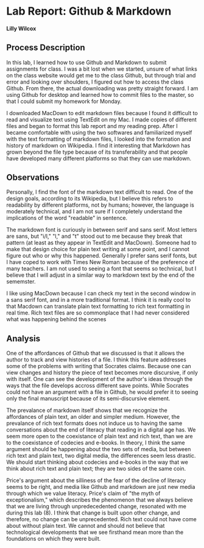 # Lab Report: Github & Markdown

#### Lilly Wilcox

## Process Description

In this lab, I learned how to use Github and Markdown to submit assignments for class. I was a bit lost when we started, unsure of what links on the class website would get me to the class Github, but through trial and error and looking over shoulders, I figured out how to access the class Github. From there, the actual downloading was pretty straight forward. I am using Github for desktop and learned how to commit files to the master, so that I could submit my homework for Monday. 

I downloaded MacDown to edit markdown files because I found it difficult to read and visualize text using TextEdit on my Mac. I made copies of different files and began to format this lab report and my reading prep. After I became comfortable with using the two softwares and familiarized myself with the text formatting of markdown files, I looked into the formation and history of markdown on Wikipedia. I find it interesting that Markdown has grown beyond the file type because of its transferability and that  people have developed many different platforms so that they can use markdown. 

## Observations

Personally, I find the font of the markdown text difficult to read. One of the design goals, according to its Wikipedia, but I believe this refers to readability by different platforms, not by humans; however, the language is moderately technical, and I am not sure if I completely understand the implications of the word "readable" in sentence. 

The markdown font is curiously in between serif and sans serif. Most letters are sans, but "i/I," "l," and "t" stood out to me because they break that pattern (at least as they appear in TextEdit and MacDown). Someone had to make that design choice for plain text writing at some point, and I cannot figure out who or why this happened. Generally I prefer sans serif fonts, but I have coped to work with Times New Roman because of the preference of many teachers. I am not used to seeing a font that seems so technical, but I believe that I will adjust in a similar way to markdown text by the end of the sememster. 

I like using MacDown because I can check my text in the second window in a sans serif font, and in a more traditional format. I think it is really cool to that Macdown can translate plain text formatting to rich text formatting in real time. Rich text files are so commonplace that I had never considered what was happening behind the scenes 

## Analysis

One of the affordances of Github that we discussed is that it allows the author to track and view histories of a file. I think this feature addresses some of the problems with writing that Socrates claims. Because one can view changes and history the piece of text becomes more discursive, if only with itself. One can see the development of the author's ideas through the ways that the file develops accross different save points. While Socrates could not have an argument with a file in Github, he would prefer it to seeing only the final manuscript because of its semi-discursive element. 

The prevalance of markdown itself shows that we recognize the affordances of plain text, an older and simpler medium. However, the prevalance of rich text formats does not induce us to having the same conversations about the end of literacy that reading in a digital age has. We seem more open to the coexistance of plain text and rich text, than we are to the coexistance of codecies and e-books. In theory, I think the same argument should be happening about the two sets of media, but between rich text and plain text, two digital media, the differences seem less drastic. We should start thinking about codecies and e-books in the way that we think about rich text and plain text; they are two sides of the same coin.

Price's argument about the silliness of the fear of the decline of literacy seems to be right, and media like Github and markdown are just new media through which we value literacy. Price's claim of "the myth of exceptionalism," which describes the phenomenon that we always believe that we are living through unpredecedented change, resonated with me during this lab (8). I think that change is built upon other change, and therefore, no change can be unprecedented. Rich text could not have come about without plain text. We cannot and should not believe that technological developments that we see firsthand mean more than the foundations on which they were built. 
